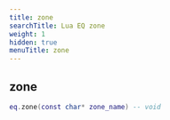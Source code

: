 ```yaml
---
title: zone
searchTitle: Lua EQ zone
weight: 1
hidden: true
menuTitle: zone
---
```

## zone
```lua
eq.zone(const char* zone_name) -- void
```
